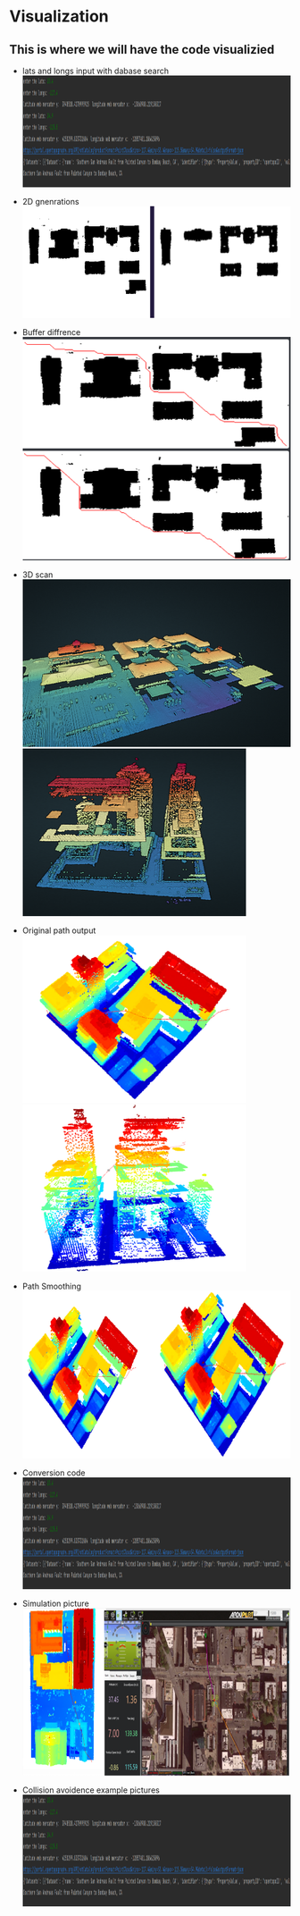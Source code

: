 # Visualization

## This is where we will have the code visualizied

* lats and longs input with dabase search
  <img src="https://raw.githubusercontent.com/alecstem/REUWebsite/gh-pages/Images/lats_and_longs_to_location_or_database_name.png" width="1200" height="200" >

* 2D gnenrations
  <img src="https://raw.githubusercontent.com/alecstem/REUWebsite/gh-pages/Images/figure01.png" width="1200" height="200" >

* Buffer diffrence
  <img src="https://raw.githubusercontent.com/alecstem/REUWebsite/gh-pages/Images/Buffer_compair.png" width="1200" height="400" >

* 3D scan
  <img src="https://raw.githubusercontent.com/alecstem/REUWebsite/gh-pages/Images/point_cloud.png" width="1200" height="300" >
  <img src="https://raw.githubusercontent.com/alecstem/REUWebsite/gh-pages/Images/New_York_LiDAR.png" width="400" height="300" >

* Original path output\
  <img src="https://raw.githubusercontent.com/alecstem/REUWebsite/gh-pages/Images/Lidar_path (1).png" width="400" height="300" >\
  <img src="https://raw.githubusercontent.com/alecstem/REUWebsite/gh-pages/Images/3D_path.png" width="400" height="300" >
  
* Path Smoothing
  <img src="https://raw.githubusercontent.com/alecstem/REUWebsite/gh-pages/Images/pathsmoothing.png" width="1200" height="300" >

* Conversion code
  <img src="https://raw.githubusercontent.com/alecstem/REUWebsite/gh-pages/Images/lats_and_longs_to_location_or_database_name.png" width="1200" height="200" >

* Simulation picture
  <img src="https://raw.githubusercontent.com/alecstem/REUWebsite/gh-pages/Images/ARDU_Path_compair.png" width="1200" height="300" >

* Collision avoidence example pictures
  <img src="https://raw.githubusercontent.com/alecstem/REUWebsite/gh-pages/Images/lats_and_longs_to_location_or_database_name.png" width="1200" height="200" >
  
